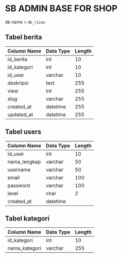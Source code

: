 # SB ADMIN BASE FOR SHOP
db name = `db_risun`

## Tabel berita
| Column Name   | Data Type | Length    |
|--------|------|------------|
| id_berita   | int   | 10    | Not Null |
| id_kategori   | int   | 10    | Not Null |
| id_user  | varchar   | 10   | Not Null |
| deskripsi   | text   | 255 |
| view   | int   | 255 |
| slug   | varchar   | 255 |
| created_at   | datetime   | 255 |
| updated_at   | datetime   | 255 |

## Tabel users
| Column Name   | Data Type | Length    |
|--------|------|------------|
| id_user   | int   | 10    | PK | Not Null | | Auto Incr? |
| nama_lengkap   | varchar   | 50    | Not Null |
| username  | varchar   | 50   | Not Null |
| email   | varchar   | 100 |  | Not Null |
| password   | varchar   | 100 |   | Not Null |
| level   | char   | 2 |  | Not Null |
| created_at   | datetime   |

## Tabel kategori
| Column Name   | Data Type | Length    |
|--------|------|------------|
| id_kategori   | int   | 10    | PK | Not Null |
| nama_kategori   | varchar   | 255    | Not Null |
